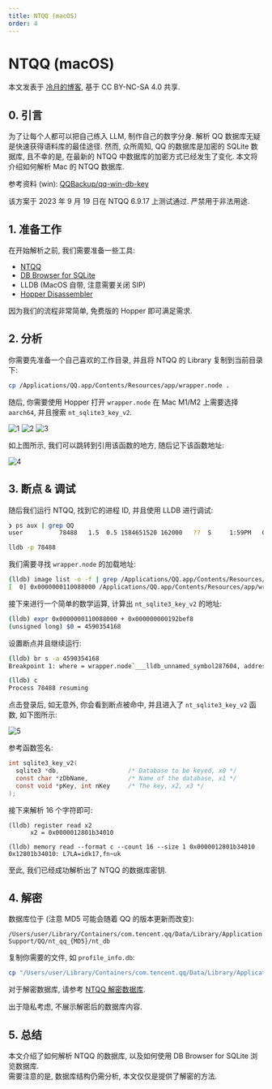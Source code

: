 ```yaml
---
title: NTQQ (macOS)
order: 4
---
```


# NTQQ (macOS)
本文发表于 [冷月的博客](https://lengyue.me/2023/09/19/ntqq-db/), 基于 CC BY-NC-SA 4.0 共享.

## 0. 引言

为了让每个人都可以把自己练入 LLM, 制作自己的数字分身. 解析 QQ 数据库无疑是快速获得语料库的最佳途径. 然而, 众所周知, QQ 的数据库是加密的 SQLite 数据库, 且不幸的是, 在最新的 NTQQ 中数据库的加密方式已经发生了变化. 本文将介绍如何解析 Mac 的 NTQQ 数据库.

参考资料 (win): [QQBackup/qq-win-db-key](https://github.com/QQBackup/qq-win-db-key/blob/master/%E6%95%99%E7%A8%8B%20-%20NTQQ%20(Windows).md)

该方案于 2023 年 9 月 19 日在 NTQQ 6.9.17 上测试通过. 严禁用于非法用途.

## 1. 准备工作

在开始解析之前, 我们需要准备一些工具:

- [NTQQ](https://im.qq.com/macqq/index.shtml)
- [DB Browser for SQLite](https://sqlitebrowser.org/dl/)
- LLDB (MacOS 自带, 注意需要关闭 SIP)
- [Hopper Disassembler](https://www.hopperapp.com/download.html)

因为我们的流程非常简单, 免费版的 Hopper 即可满足需求.

## 2. 分析

你需要先准备一个自己喜欢的工作目录, 并且将 NTQQ 的 Library 复制到当前目录下:

```bash
cp /Applications/QQ.app/Contents/Resources/app/wrapper.node .
```

随后, 你需要使用 Hopper 打开 `wrapper.node` 在 Mac M1/M2 上需要选择 `aarch64`, 并且搜索 `nt_sqlite3_key_v2`.

![1](/img/image-mac-1.webp)
![2](/img/image-mac-2.webp)
![3](/img/image-mac-3.webp)

如上图所示, 我们可以跳转到引用该函数的地方, 随后记下该函数地址:

![4](/img/image-mac-4.webp)

## 3. 断点 & 调试

随后我们运行 NTQQ, 找到它的进程 ID, 并且使用 LLDB 进行调试:

```bash
❯ ps aux | grep QQ
user          78488   1.5  0.5 1584651520 162000   ??  S     1:59PM   0:00.61 /Applications/QQ.app/Contents/MacOS/QQ
```

```bash
lldb -p 78488
```

我们需要寻找 `wrapper.node` 的加载地址:

```bash
(lldb) image list -o -f | grep /Applications/QQ.app/Contents/Resources/app/wrapper.node
[  0] 0x0000000110088000 /Applications/QQ.app/Contents/Resources/app/wrapper.node
```

接下来进行一个简单的数学运算, 计算出 `nt_sqlite3_key_v2` 的地址:

```bash
(lldb) expr 0x0000000110088000 + 0x000000000192bef8
(unsigned long) $0 = 4590354168
```

设置断点并且继续运行:

```bash
(lldb) br s -a 4590354168
Breakpoint 1: where = wrapper.node`___lldb_unnamed_symbol287604, address = 0x00000001119b3ef8

(lldb) c
Process 78488 resuming
```

点击登录后, 如无意外, 你会看到断点被命中, 并且进入了 `nt_sqlite3_key_v2` 函数, 如下图所示:

![5](/img/image-mac-5.webp)

参考函数签名:

```c
int sqlite3_key_v2(
  sqlite3 *db,                   /* Database to be keyed, x0 */
  const char *zDbName,           /* Name of the database, x1 */
  const void *pKey, int nKey     /* The key, x2, x3 */
);
```

接下来解析 16 个字符即可:

```plaintext
(lldb) register read x2
      x2 = 0x0000012801b34010

(lldb) memory read --format c --count 16 --size 1 0x0000012801b34010
0x12801b34010: L7LA=idk17,fn~uk
```

至此, 我们已经成功解析出了 NTQQ 的数据库密钥.

## 4. 解密

数据库位于 (注意 MD5 可能会随着 QQ 的版本更新而改变):

```plaintext
/Users/user/Library/Containers/com.tencent.qq/Data/Library/Application Support/QQ/nt_qq_{MD5}/nt_db
```

复制你需要的文件, 如 `profile_info.db`:

```bash
cp "/Users/user/Library/Containers/com.tencent.qq/Data/Library/Application Support/QQ/nt_qq_cc067b8bcbf8980fabd93574e09d9efa/nt_db/profile_info.db" test.db
```

对于解密数据库, 请参考 [NTQQ 解密数据库](NTQQ%20解密数据库.md).

出于隐私考虑, 不展示解密后的数据库内容.

## 5. 总结

本文介绍了如何解析 NTQQ 的数据库, 以及如何使用 DB Browser for SQLite 浏览数据库.  
需要注意的是, 数据库结构仍需分析, 本文仅仅是提供了解密的方法.  

